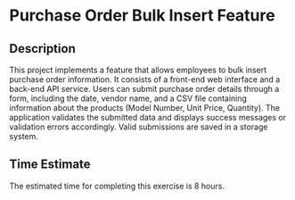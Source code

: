 # Purchase Order Bulk Insert Feature

## Description

This project implements a feature that allows employees to bulk insert purchase order information. It consists of a front-end web interface and a back-end API service. Users can submit purchase order details through a form, including the date, vendor name, and a CSV file containing information about the products (Model Number, Unit Price, Quantity). The application validates the submitted data and displays success messages or validation errors accordingly. Valid submissions are saved in a storage system.

## Time Estimate

The estimated time for completing this exercise is 8 hours.
